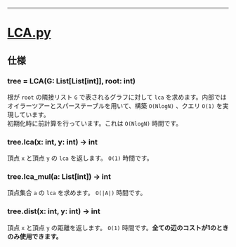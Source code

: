 ___

# [LCA.py](https://github.com/titanium-22/Library_py/blob/main/Graph/LCA.py)

## 仕様

### tree = LCA(G: List[List[int]], root: int)
根が `root` の隣接リスト `G` で表されるグラフに対して `lca` を求めます。内部ではオイラーツアーとスパーステーブルを用いて、構築 `O(NlogN)` 、クエリ `O(1)` を実現しています。  
初期化時に前計算を行っています。これは `O(NlogN)` 時間です。

### tree.lca(x: int, y: int) -> int
頂点 `x` と頂点 `y` の `lca` を返します。 `O(1)` 時間です。

### tree.lca_mul(a: List[int]) -> int
頂点集合 `a` の `lca` を求めます。 `O(|A|)` 時間です。

### tree.dist(x: int, y: int) -> int
頂点 `x` と頂点 `y` の距離を返します。 `O(1)` 時間です。**全ての辺のコストが1のときのみ使用できます。**


